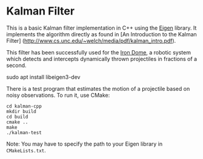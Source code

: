 Kalman Filter
=============
This is a basic Kalman filter implementation in C++ using the
[Eigen](http://eigen.tuxfamily.org/) library. It implements the algorithm
directly as found in [An Introduction to the Kalman Filter]
(http://www.cs.unc.edu/~welch/media/pdf/kalman_intro.pdf).

This filter has been successfully used for the
[Iron Dome](https://github.com/hmartiro/iron-dome), a robotic system
which detects and intercepts dynamically thrown projectiles in fractions of a second.

sudo apt install libeigen3-dev

There is a test program that estimates the motion of a projectile based on
noisy observations. To run it, use CMake:

    cd kalman-cpp
    mkdir build
    cd build
    cmake ..
    make
    ./kalman-test

Note: You may have to specify the path to your Eigen library in
`CMakeLists.txt`.
